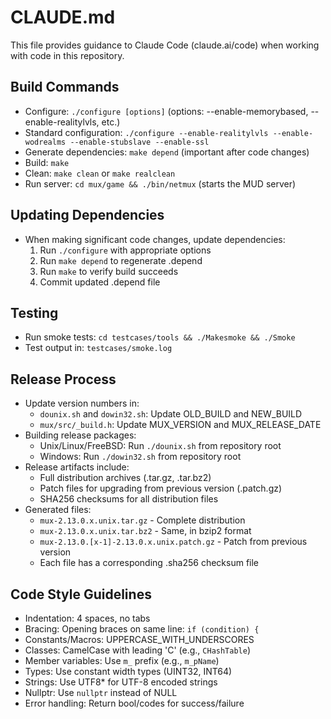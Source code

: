 # CLAUDE.md

This file provides guidance to Claude Code (claude.ai/code) when working with code in this repository.

## Build Commands
- Configure: `./configure [options]` (options: --enable-memorybased, --enable-realitylvls, etc.)
- Standard configuration: `./configure --enable-realitylvls --enable-wodrealms --enable-stubslave --enable-ssl`
- Generate dependencies: `make depend` (important after code changes)
- Build: `make`
- Clean: `make clean` or `make realclean`
- Run server: `cd mux/game && ./bin/netmux` (starts the MUD server)

## Updating Dependencies
- When making significant code changes, update dependencies:
  1. Run `./configure` with appropriate options
  2. Run `make depend` to regenerate .depend
  3. Run `make` to verify build succeeds
  4. Commit updated .depend file

## Testing
- Run smoke tests: `cd testcases/tools && ./Makesmoke && ./Smoke`
- Test output in: `testcases/smoke.log`

## Release Process
- Update version numbers in:
  - `dounix.sh` and `dowin32.sh`: Update OLD_BUILD and NEW_BUILD
  - `mux/src/_build.h`: Update MUX_VERSION and MUX_RELEASE_DATE
- Building release packages:
  - Unix/Linux/FreeBSD: Run `./dounix.sh` from repository root
  - Windows: Run `./dowin32.sh` from repository root
- Release artifacts include:
  - Full distribution archives (.tar.gz, .tar.bz2)
  - Patch files for upgrading from previous version (.patch.gz)
  - SHA256 checksums for all distribution files
- Generated files:
  - `mux-2.13.0.x.unix.tar.gz` - Complete distribution
  - `mux-2.13.0.x.unix.tar.bz2` - Same, in bzip2 format
  - `mux-2.13.0.[x-1]-2.13.0.x.unix.patch.gz` - Patch from previous version
  - Each file has a corresponding .sha256 checksum file

## Code Style Guidelines
- Indentation: 4 spaces, no tabs
- Bracing: Opening braces on same line: `if (condition) {`
- Constants/Macros: UPPERCASE_WITH_UNDERSCORES
- Classes: CamelCase with leading 'C' (e.g., `CHashTable`)
- Member variables: Use `m_` prefix (e.g., `m_pName`)
- Types: Use constant width types (UINT32, INT64)
- Strings: Use UTF8* for UTF-8 encoded strings
- Nullptr: Use `nullptr` instead of NULL
- Error handling: Return bool/codes for success/failure